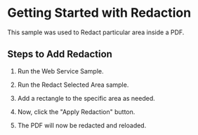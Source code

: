 # Getting Started with Redaction

This sample was used to Redact particular area inside a PDF.

## Steps to Add Redaction

1. Run the Web Service Sample.

2. Run the Redact Selected Area sample.

3. Add a rectangle to the specific area as needed.

4. Now, click the "Apply Redaction" button.

5. The PDF will now be redacted and reloaded.